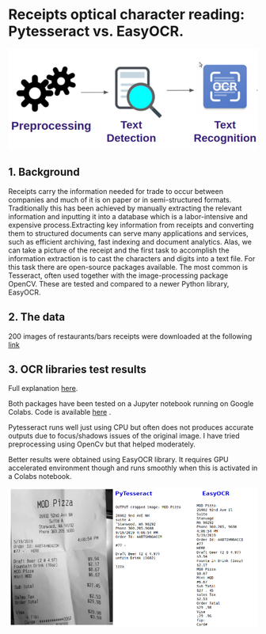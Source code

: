 # Receipts optical character reading: Pytesseract vs. EasyOCR.
![process](ocrprocess.png)

## 1. Background
Receipts carry the information needed for trade to occur between companies and much of it is on paper or in semi-structured formats. Traditionally this has been achieved by manually extracting the relevant information and inputting it into a database which is a labor-intensive and expensive process.Extracting key information from receipts and converting them to structured documents can serve many applications and services, such as efficient archiving, fast indexing and document analytics. Alas, we can take a picture of the receipt and the first task to accomplish the information extraction is to cast the characters and digits into a text file. For this task there are open-source packages available. The most common is Tesseract, often used together with the image-processing package OpenCV. These are tested and compared to a newer Python library, EasyOCR.

## 2. The data
200 images of restaurants/bars receipts were downloaded at the following [link](https://expressexpense.com/large-receipt-image-dataset-SRD.zip)

## 3. OCR libraries test results
Full explanation [here](https://m-berta.medium.com/optical-character-recognition-ocr-pytesseract-vs-easyocr-5df810c6c91c).

Both packages have been tested on a Jupyter notebook running on Google Colabs.
Code is available [here](https://github.com/opsabarsec/Receipts-OCR-on-colabs/blob/main/OCR_Receipts.ipynb) . 

Pytesseract runs well just using CPU but often does not produces accurate outputs due to focus/shadows issues of the original image.
I have tried preprocessing using OpenCv but that helped moderately.

Better results were obtained using EasyOCR library. It requires GPU accelerated environment though and runs smoothly when this is activated in a Colabs notebook.

![OCR](article42.png)
